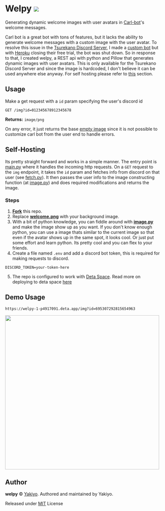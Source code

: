 # Welpy <a href="https://github.com/Yakiyo/welpy"><img src="https://img.shields.io/github/stars/Yakiyo/welpy?style=social"></a> 

Generating dynamic welcome images with user avatars in [Carl-bot](https://carl.gg)'s welcome messages.

Carl bot is a great bot with tons of features, but it lacks the ability to generate welcome messages with a custom image with the user avatar. To resolve this issue in the [Tsurekano Discord Server](https://discord.gg/q2zDU5bGnh), I made a [custom bot](https://github.com/Yakiyo/Yume-bot) but with [Heroku](https://www.heroku.com) closing their free trial, the bot was shut down. So in response to that, I created welpy, a REST api with python and Pillow that generates dynamic images with user avatars.
This is only available for the Tsurekano Discord Server and since the image is hardcoded, I don't believe it can be used anywhere else anyway.
For self hosting please refer to [this](#self-hosting) section.

## Usage
Make a get request with a `id` param specifying the user's discord id

`GET /img?id=012345678912345678`

**Returns:** `image/png`

On any error, it just returns the base [empty image](./assets/welcome.jpg) since it is not possible to customize carl bot from the user end to handle errors.

## Self-Hosting
Its pretty straight forward and works in a simple manner. The entry point is [main.py](./main.py) where it handles the incoming http requests. On a `GET` request to the `img` endpoint, it takes the `id` param and fetches info from discord on that user (see [fetch.py](./fetch.py)). It then passes the user info to the image constructing function (at [image.py](./image.py)) and does required modifications and returns the image.

### Steps
1) [**Fork**](https://github.com/Yakiyo/welpy/fork) this repo.
2) Replace [**welcome.png**](./assets/welcome.png) with your background image.
3) With a bit of python knowledge, you can fiddle around with [**image.py**](./image.py) and make the image show up as you want. If you don't know enough python, you can use a image thats similar to the current image so that even if the avatar shows up in the same spot, it looks cool. Or just put some effort and learn python. Its pretty cool and you can flex to your friends.
4) Create a file named `.env` and add a discord bot token, this is required for making requests to discord.
```env
DISCORD_TOKEN=your-token-here
```
5) The repo is configured to work with [Deta Space](https://deta.space). Read more on deploying to deta space [here](https://deta.space/docs/en/introduction/start)

## Demo Usage
```
https://welpy-1-p4917091.deta.app/img?id=695307292815654963
```
<img width="500px" src="https://welpy-1-p4917091.deta.app/img?id=695307292815654963">


## Author
**welpy** © [Yakiyo](https://github.com/Yakiyo). Authored and maintained by Yakiyo.

Released under [MIT](https://opensource.org/licenses/MIT) License
